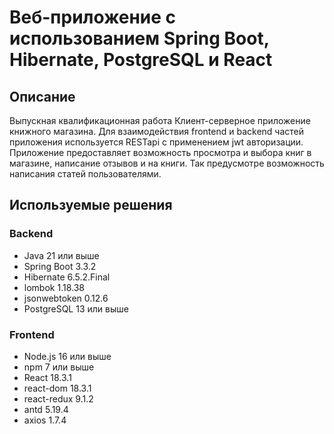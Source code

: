 # Веб-приложение с использованием Spring Boot, Hibernate, PostgreSQL и React

## Описание

Выпускная квалификационная работа
Клиент-серверное приложение книжного магазина. Для взаимодействия frontend и backend частей приложения используется RESTapi с применением jwt авторизации. Приложение предоставляет возможность просмотра и выбора книг в магазине, написание отзывов и на книги. Так предусмотре возможность написания статей пользователями.

## Используемые решения

### Backend

- Java 21 или выше
- Spring Boot 3.3.2
- Hibernate 6.5.2.Final
- lombok 1.18.38
- jsonwebtoken 0.12.6
- PostgreSQL 13 или выше

### Frontend

- Node.js 16 или выше
- npm 7 или выше
- React 18.3.1
- react-dom 18.3.1
- react-redux 9.1.2
- antd 5.19.4
- axios 1.7.4
